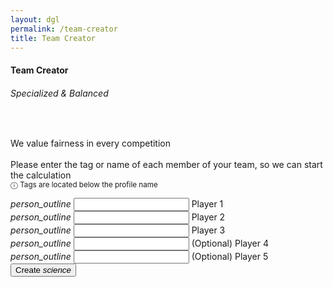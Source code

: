 ```yaml
---
layout: dgl
permalink: /team-creator
title: Team Creator
---
```


<div class="row">
    <div class="col s12 center-align bg-defense-grid">
        <h4 class="logo-text">Team Creator</h4>
        <h6 class="logo-sub-text">Specialized & Balanced</h6>
        <br>
    </div>
</div>
<div class="container">
    <div class="row" id="page_filler">
        <div class="col s12">
            <p class="flow-text">
                We value fairness in every competition<br>
                <br>
                Please enter the tag or name of each member of your team, so we can start the calculation<br>
                <small>ⓘ Tags are located below the profile name</small>
            </p>
        </div>
    </div>
    <div class="row" id="result_success_bal" hidden>
        <div class="col s12">
            <h4>Congratulations!</h4>
            <h5>You have created a balanced team!</h5>
            <h4 id="balanced"></h4><br><br>
        </div>
    </div>
    <div class="row" id="result_success_spe" hidden>
        <div class="col s12">
            <h4>Congratulations!</h4>
            <h5>You have created a specialized team!</h5>
            <h4 id="specialized"></h4><br><br>
        </div>
    </div>
    <div class="row" id="result_op" hidden>
        <div class="col s12">
            <h4 id="op">Your team is TOO OP!</h4>
            <h5>Consider teaming up with other participants.</h5><br><br>
        </div>
    </div>
    <div class="row" id="result_stacked" hidden>
        <div class="col s12">
            <h4 id="stacked">Can you please stop stacking? 🛑</h4>
            <h5>Consider teaming up with other participants.</h5><br><br>
        </div>
    </div>
    <div class="row" id="result_rework" hidden>
        <div class="col s12">
            <h5>Your team needs more experienced players.</h5>
            <h5>Consider teaming up with other participants.</h5><br><br>
        </div>
    </div>
    <div class="row" id="result_error" hidden>
        <div class="col s12">
            <h5 id="error"></h5><br><br>
        </div>
    </div>
    <div class="row" id="team_code_cont" hidden>
        <div class="col s12">
            <h5 id="team_code"></h5><br><br>
        </div>
    </div>
    <div class="row">
        <form id="search_form">
            <div class="input-field col s12 m6 l6">
              <i class="material-icons prefix">person_outline</i>
              <input id="p1" type="text" class="autocomplete">
              <label for="p1">Player 1</label>
            </div>
            <div class="input-field col s12 m6 l6">
              <i class="material-icons prefix">person_outline</i>
              <input id="p2" type="text" class="autocomplete">
              <label for="p2">Player 2</label>
            </div>
            <div class="input-field col s12 m6 l6">
              <i class="material-icons prefix">person_outline</i>
              <input id="p3" type="text" class="autocomplete">
              <label for="p3">Player 3</label>
            </div>
            <div class="input-field col s12 m6 l6">
              <i class="material-icons prefix">person_outline</i>
              <input id="p4" type="text" class="autocomplete">
              <label for="p4">(Optional) Player 4</label>
            </div>
            <div class="input-field col s12 m6 l6">
              <i class="material-icons prefix">person_outline</i>
              <input id="p5" type="text" class="autocomplete">
              <label for="p5">(Optional) Player 5</label>
            </div>
            <div class="col s7 m3 l3"></div>
            <div class="input-field col right-align s5 m3 l3">
                <button class="btn waves-effect waves-light grey darken-4" type="submit">Create
                    <i class="material-icons right">science</i>
                </button>
            </div>
        </form>
    </div>
    <br>
    <br>
    <br>
</div>

<script type="text/javascript" src="/assets/js/calculator.js"></script>
<script type="text/javascript" src="/assets/js/bin/lz-string.js"></script>

<script>
    document.addEventListener('DOMContentLoaded', function() {
        var elems = document.querySelectorAll('.autocomplete');
        var list = getKeyList();
        var options = {
            data: list,
            limit: 2,
            minLength: 2,
        };
        var instances = M.Autocomplete.init(elems, options);
    })

    $( "#search_form" ).submit(function( event ) {
        event.preventDefault();
        $("#result_error").hide();
        $("#result_op").hide();
        $("#result_stacked").hide();
        $("#result_rework").hide();
        $('#result_success_bal').hide();
        $('#result_success_spe').hide();
        $("#page_filler").hide();

        var str = ""
        var team_size = 0
        for (let i = 1; i < 6; i++) {
            var key = "#p" + String(i) 
            var val = $(key).val()

            if (val.length > 0) {
                str += val + "£"
                team_size++
            }
        }

        if (team_size < 3) {
            ERROR_STRING = "Your team should have 3-5 members. Please recruit more!"
            $("#result_error").show();
            $("#error").text(ERROR_STRING);
            return;
        }

        var calculation = calculateTeamElo(str);
        var code = LZString.compressToEncodedURIComponent(str);
        const code_text = "YOUR TEAM CODE IS: "

        if(calculation == ERROR)
        {
            $("#result_error").show();
            $("#error").text(ERROR_STRING);
            return;
        }

        if(calculation == TOO_OP)
        {
            $("#result_op").show();
            $("#op").text(PLAYERS + " is TOO OP!")
            return;
        }
        
        if(calculation == STACKED)
        {
            $("#result_stacked").show();
            return;
        }

        if(calculation == REWORK)
        {
            $("#result_rework").show();
            return;
        }

        if(calculation == SUCCESS_BAL)
        {
            $('#result_success_bal').show();
            $("#balanced").text(PLAYERS);
        }

        if(calculation == SUCCESS_SPE)
        {
            $('#result_success_spe').show();
            $("#specialized").text(PLAYERS);
        }

        $("#search_event").val('');
        $("#search_event").blur();
    });
</script>

